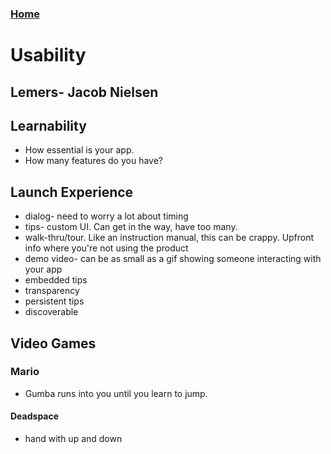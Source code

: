 ### [Home](intros.html)

# Usability

## Lemers- Jacob Nielsen

## Learnability
* How essential is your app.
* How many features do you have?

## Launch Experience
* dialog- need to worry a lot about timing
* tips- custom UI. Can get in the way, have too many.
* walk-thru/tour. Like an instruction manual, this can be crappy. Upfront info where you're not using the product
* demo video- can be as small as a gif showing someone interacting with your app
* embedded tips
* transparency
* persistent tips
* discoverable


## Video Games

### Mario
* Gumba runs into you until you learn to jump.
#### Deadspace
* hand with up and down 
